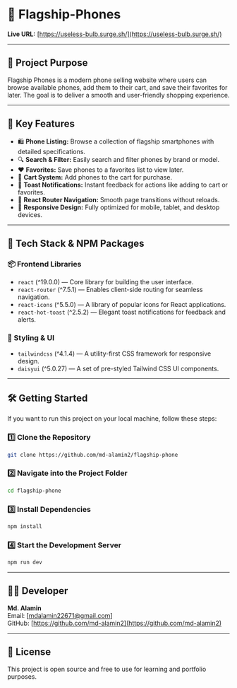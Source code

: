 # 📱 Flagship-Phones

**Live URL:** [https://useless-bulb.surge.sh/](https://useless-bulb.surge.sh/)

---

## 📌 Project Purpose

Flagship Phones is a modern phone selling website where users can browse available phones, add them to their cart, and save their favorites for later. The goal is to deliver a smooth and user-friendly shopping experience.

---

## 🚀 Key Features

- 🛍️ **Phone Listing:** Browse a collection of flagship smartphones with detailed specifications.
- 🔍 **Search & Filter:** Easily search and filter phones by brand or model.
- ❤️ **Favorites:** Save phones to a favorites list to view later.
- 🛒 **Cart System:** Add phones to the cart for purchase.
- 🍞 **Toast Notifications:** Instant feedback for actions like adding to cart or favorites.
- 🔗 **React Router Navigation:** Smooth page transitions without reloads.
- 🎨 **Responsive Design:** Fully optimized for mobile, tablet, and desktop devices.

---

## 🧩 Tech Stack & NPM Packages

### 📦 Frontend Libraries
- `react` (^19.0.0) — Core library for building the user interface.
- `react-router` (^7.5.1) — Enables client-side routing for seamless navigation.
- `react-icons` (^5.5.0) — A library of popular icons for React applications.
- `react-hot-toast` (^2.5.2) — Elegant toast notifications for feedback and alerts.

### 🎨 Styling & UI
- `tailwindcss` (^4.1.4) — A utility-first CSS framework for responsive design.
- `daisyui` (^5.0.27) — A set of pre-styled Tailwind CSS UI components.


---

## 🛠️ Getting Started

If you want to run this project on your local machine, follow these steps:

### 1️⃣ Clone the Repository

```bash
git clone https://github.com/md-alamin2/flagship-phone
```
### 2️⃣ Navigate into the Project Folder

```bash
cd flagship-phone
```
### 3️⃣ Install Dependencies

```bash
npm install
```
### 4️⃣ Start the Development Server

```bash
npm run dev
```

---

## 👨‍💻 Developer

**Md. Alamin**  
Email: [mdalamin22671@gmail.com]  
GitHub: [https://github.com/md-alamin2](https://github.com/md-alamin2)

---

## 📎 License

This project is open source and free to use for learning and portfolio purposes.